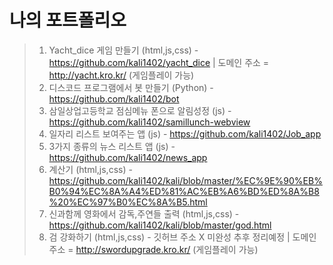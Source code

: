 # 나의 포트폴리오
> 1. Yacht_dice 게임 만들기 (html,js,css) - https://github.com/kali1402/yacht_dice | 도메인 주소 = http://yacht.kro.kr/ (게임플레이 가능)
> 2. 디스코드 프로그램에서 봇 만들기 (Python) - https://github.com/kali1402/bot
> 3. 삼일상업고등학교 점심메뉴 폰으로 알림성정 (js) - https://github.com/kali1402/samillunch-webview
> 4. 일자리 리스트 보여주는 앱 (js) - https://github.com/kali1402/Job_app
> 5. 3가지 종류의 뉴스 리스트 앱 (js) - https://github.com/kali1402/news_app
> 6. 계산기 (html,js,css) - https://github.com/kali1402/kali/blob/master/%EC%9E%90%EB%B0%94%EC%8A%A4%ED%81%AC%EB%A6%BD%ED%8A%B8%20%EC%97%B0%EC%8A%B5.html
> 7. 신과함께 영화에서 감독,주연들 출력 (html,js,css) - https://github.com/kali1402/kali/blob/master/god.html
> 8. 검 강화하기 (html,js,css) - 깃허브 주소 X 미완성 추후 정리예정 | 도메인 주소 = http://swordupgrade.kro.kr/ (게임플레이 가능)
